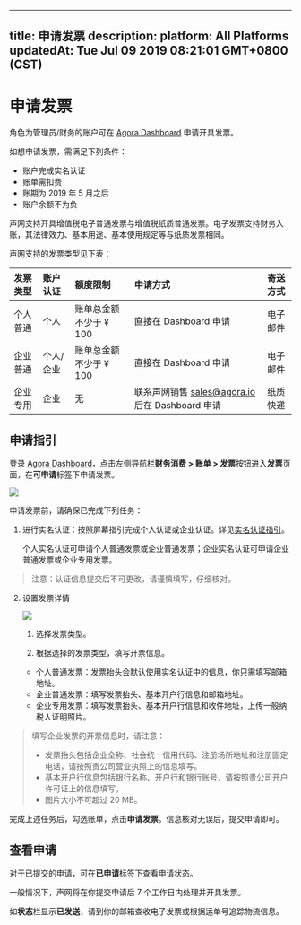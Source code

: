 
---
title: 申请发票
description: 
platform: All Platforms
updatedAt: Tue Jul 09 2019 08:21:01 GMT+0800 (CST)
---
# 申请发票
角色为管理员/财务的账户可在 [Agora Dashboard](https://dashboard.agora.io/) 申请开具发票。

如想申请发票，需满足下列条件：

- 账户完成实名认证
- 账单需扣费
- 账期为 2019 年 5 月之后
- 账户余额不为负

声网支持开具增值税电子普通发票与增值税纸质普通发票。电子发票支持财务入账，其法律效力、基本用途、基本使用规定等与纸质发票相同。

声网支持的发票类型见下表：

| 发票类型 | 账户认证  | 额度限制               | 申请方式                                                     | 寄送方式 |
| :------- | :-------- | :--------------------- | :----------------------------------------------------------- | :------- |
| 个人普通 | 个人      | 账单总金额不少于 ¥ 100 | 直接在 Dashboard 申请                                        | 电子邮件 |
| 企业普通 | 个人/企业 | 账单总金额不少于 ¥ 100 | 直接在 Dashboard 申请                                        | 电子邮件 |
| 企业专用 | 企业      | 无                     | 联系声网销售 [sales@agora.io](mailto:sales@agora.io) 后在 Dashboard 申请 | 纸质快递 |

## 申请指引

登录 [Agora Dashboard](https://dashboard.agora.io/)，点击左侧导航栏**财务消费 > 账单 > 发票**按钮进入**发票**页面，在**可申请**标签下申请发票。

![](https://web-cdn.agora.io/docs-files/1562660018660)

申请发票前，请确保已完成下列任务：

1. 进行实名认证：按照屏幕指引完成个人认证或企业认证。详见[实名认证指引](../../cn/Agora%20Platform/identity_authentication.md)。
	
	个人实名认证可申请个人普通发票或企业普通发票；企业实名认证可申请企业普通发票或企业专用发票。
	
>注意：认证信息提交后不可更改，请谨慎填写，仔细核对。

2. 设置发票详情

	![](https://web-cdn.agora.io/docs-files/1562660265813)

   1) 选择发票类型。
   
   2) 根据选择的发票类型，填写开票信息。
   
	* 个人普通发票：发票抬头会默认使用实名认证中的信息，你只需填写邮箱地址。
	* 企业普通发票：填写发票抬头、基本开户行信息和邮箱地址。
	* 企业专用发票：填写发票抬头、基本开户行信息和收件地址，上传一般纳税人证明照片。
	
> 填写企业发票的开票信息时，请注意：
> - 发票抬头包括企业全称、社会统一信用代码、注册场所地址和注册固定电话，请按照贵公司营业执照上的信息填写。
> - 基本开户行信息包括银行名称、开户行和银行账号，请按照贵公司开户许可证上的信息填写。
> - 图片大小不可超过 20 MB。

完成上述任务后，勾选账单，点击**申请发票**。信息核对无误后，提交申请即可。

## 查看申请

对于已提交的申请，可在**已申请**标签下查看申请状态。

一般情况下，声网将在你提交申请后 7 个工作日内处理并开具发票。

如**状态**栏显示**已发送**，请到你的邮箱查收电子发票或根据运单号追踪物流信息。


